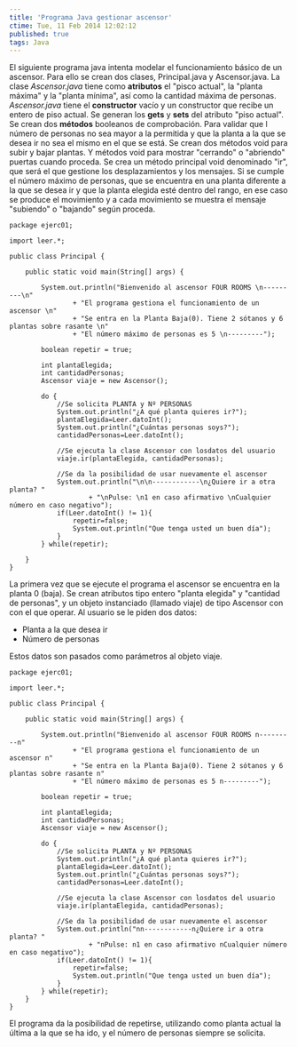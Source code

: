 ```yaml
---
title: 'Programa Java gestionar ascensor'
ctime: Tue, 11 Feb 2014 12:02:12
published: true
tags: Java
---
```


El siguiente programa java intenta modelar el funcionamiento básico de un ascensor. Para ello se crean dos clases, Principal.java y Ascensor.java. La clase _Ascensor.java_ tiene como **atributos** el "pisco actual", la "planta máxima" y la "planta mínima", así como la cantidad máxima de personas. _Ascensor.java_ tiene el **constructor** vacío y un constructor que recibe un entero de piso actual. Se generan los **gets** y **sets** del atributo "piso actual". Se crean dos **métodos** booleanos de comprobación. Para validar que l número de personas no sea mayor a la permitida y que la planta a la que se desea ir no sea el mismo en el que se está. Se crean dos métodos void para subir y bajar plantas. Y métodos void para mostrar "cerrando" o "abriendo" puertas cuando proceda. Se crea un método principal void denominado "ir", que será el que gestione los desplazamientos y los mensajes. Si se cumple el número máximo de personas, que se encuentra en una planta diferente a la que se desea ir y que la planta elegida esté dentro del rango, en ese caso se produce el movimiento y a cada movimiento se muestra el mensaje "subiendo" o "bajando" según proceda.

```
package ejerc01;

import leer.*;

public class Principal {

	public static void main(String[] args) {

		System.out.println("Bienvenido al ascensor FOUR ROOMS \n---------\n"
				+ "El programa gestiona el funcionamiento de un ascensor \n"
				+ "Se entra en la Planta Baja(0). Tiene 2 sótanos y 6 plantas sobre rasante \n"
				+ "El número máximo de personas es 5 \n---------");

		boolean repetir = true;

		int plantaElegida;
		int cantidadPersonas;
		Ascensor viaje = new Ascensor();

		do {
			//Se solicita PLANTA y Nº PERSONAS
			System.out.println("¿A qué planta quieres ir?");
			plantaElegida=Leer.datoInt();
			System.out.println("¿Cuántas personas soys?");
			cantidadPersonas=Leer.datoInt();

			//Se ejecuta la clase Ascensor con losdatos del usuario
			viaje.ir(plantaElegida, cantidadPersonas);

			//Se da la posibilidad de usar nuevamente el ascensor
			System.out.println("\n\n------------\n¿Quiere ir a otra planta? "
					+ "\nPulse: \n1 en caso afirmativo \nCualquier número en caso negativo");
			if(Leer.datoInt() != 1){
				repetir=false;
				System.out.println("Que tenga usted un buen día");
			}
		} while(repetir);

	}
}
```

La primera vez que se ejecute el programa el ascensor se encuentra en la planta 0 (baja). Se crean atributos tipo entero "planta elegida" y "cantidad de personas", y un objeto instanciado (llamado viaje) de tipo Ascensor con con el que operar. Al usuario se le piden dos datos:

*   Planta a la que desea ir
*   Número de personas

Estos datos son pasados como parámetros al objeto viaje.

```
package ejerc01;

import leer.*;

public class Principal {

	public static void main(String[] args) {

		System.out.println("Bienvenido al ascensor FOUR ROOMS n---------n"
				+ "El programa gestiona el funcionamiento de un ascensor n"
				+ "Se entra en la Planta Baja(0). Tiene 2 sótanos y 6 plantas sobre rasante n"
				+ "El número máximo de personas es 5 n---------");

		boolean repetir = true;

		int plantaElegida;
		int cantidadPersonas;
		Ascensor viaje = new Ascensor();

		do {
			//Se solicita PLANTA y Nº PERSONAS
			System.out.println("¿A qué planta quieres ir?");
			plantaElegida=Leer.datoInt();
			System.out.println("¿Cuántas personas soys?");
			cantidadPersonas=Leer.datoInt();

			//Se ejecuta la clase Ascensor con losdatos del usuario
			viaje.ir(plantaElegida, cantidadPersonas);

			//Se da la posibilidad de usar nuevamente el ascensor
			System.out.println("nn------------n¿Quiere ir a otra planta? "
					+ "nPulse: n1 en caso afirmativo nCualquier número en caso negativo");
			if(Leer.datoInt() != 1){
				repetir=false;
				System.out.println("Que tenga usted un buen día");
			}
		} while(repetir);
	}
}
```

El programa da la posibilidad de repetirse, utilizando como planta actual la última a la que se ha ido, y el número de personas siempre se solicita.